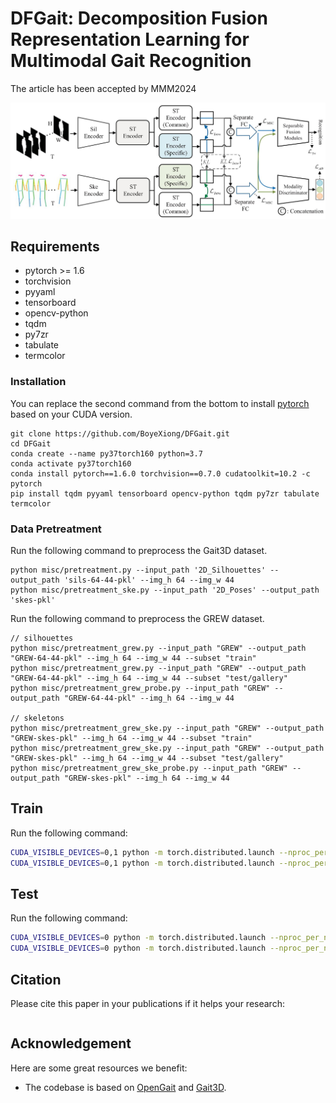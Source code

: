 # DFGait: Decomposition Fusion Representation Learning for Multimodal Gait Recognition 
The article has been accepted by MMM2024

![](pic/fig2.jpg)

## Requirements
- pytorch >= 1.6
- torchvision
- pyyaml
- tensorboard
- opencv-python
- tqdm
- py7zr
- tabulate
- termcolor

### Installation
You can replace the second command from the bottom to install
[pytorch](https://pytorch.org/get-started/previous-versions/#v110) 
based on your CUDA version.

```
git clone https://github.com/BoyeXiong/DFGait.git
cd DFGait
conda create --name py37torch160 python=3.7
conda activate py37torch160
conda install pytorch==1.6.0 torchvision==0.7.0 cudatoolkit=10.2 -c pytorch
pip install tqdm pyyaml tensorboard opencv-python tqdm py7zr tabulate termcolor
```

### Data Pretreatment

Run the following command to preprocess the Gait3D dataset.
```
python misc/pretreatment.py --input_path '2D_Silhouettes' --output_path 'sils-64-44-pkl' --img_h 64 --img_w 44
python misc/pretreatment_ske.py --input_path '2D_Poses' --output_path 'skes-pkl'
```

Run the following command to preprocess the GREW dataset.

```
// silhouettes
python misc/pretreatment_grew.py --input_path "GREW" --output_path "GREW-64-44-pkl" --img_h 64 --img_w 44 --subset "train"
python misc/pretreatment_grew.py --input_path "GREW" --output_path "GREW-64-44-pkl" --img_h 64 --img_w 44 --subset "test/gallery"
python misc/pretreatment_grew_probe.py --input_path "GREW" --output_path "GREW-64-44-pkl" --img_h 64 --img_w 44

// skeletons
python misc/pretreatment_grew_ske.py --input_path "GREW" --output_path "GREW-skes-pkl" --img_h 64 --img_w 44 --subset "train"
python misc/pretreatment_grew_ske.py --input_path "GREW" --output_path "GREW-skes-pkl" --img_h 64 --img_w 44 --subset "test/gallery"
python misc/pretreatment_grew_ske_probe.py --input_path "GREW" --output_path "GREW-skes-pkl" --img_h 64 --img_w 44
```

## Train

Run the following command:
```bash
CUDA_VISIBLE_DEVICES=0,1 python -m torch.distributed.launch --nproc_per_node=2 lib/main.py --cfgs ./config/gait_multimodal_Gait3D.yaml --phase train
CUDA_VISIBLE_DEVICES=0,1 python -m torch.distributed.launch --nproc_per_node=2 lib/main.py --cfgs ./config/gait_multimodal_GREW.yaml --phase train
```

## Test
Run the following command:
```bash
CUDA_VISIBLE_DEVICES=0 python -m torch.distributed.launch --nproc_per_node=1 lib/main.py --cfgs ./config/gait_multimodal_Gait3D.yaml --phase test
CUDA_VISIBLE_DEVICES=0 python -m torch.distributed.launch --nproc_per_node=1 lib/main.py --cfgs ./config/gait_multimodal_GREW.yaml --phase test
```

## Citation
Please cite this paper in your publications if it helps your research:

```BibTeX
```

## Acknowledgement
Here are some great resources we benefit:

- The codebase is based on [OpenGait](https://github.com/ShiqiYu/OpenGait) and [Gait3D](https://gait3d.github.io).

  
